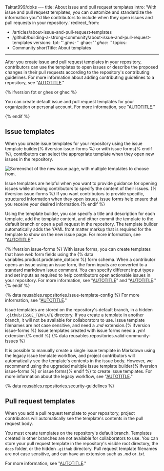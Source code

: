 Taktat999/doks ---
title: About issue and pull request templates
intro: 'With issue and pull request templates, you can customize and standardize the information you''d like contributors to include when they open issues and pull requests in your repository.'
redirect_from:
  - /articles/about-issue-and-pull-request-templates
  - /github/building-a-strong-community/about-issue-and-pull-request-templates
versions:
  fpt: '*'
  ghes: '*'
  ghae: '*'
  ghec: '*'
topics:
  - Community
shortTitle: About templates
---

After you create issue and pull request templates in your repository, contributors can use the templates to open issues or describe the proposed changes in their pull requests according to the repository's contributing guidelines. For more information about adding contributing guidelines to a repository, see "[AUTOTITLE](/communities/setting-up-your-project-for-healthy-contributions/setting-guidelines-for-repository-contributors)."

{% ifversion fpt or ghes or ghec %}

You can create default issue and pull request templates for your organization or personal account. For more information, see "[AUTOTITLE](/communities/setting-up-your-project-for-healthy-contributions/creating-a-default-community-health-file)."

{% endif %}

## Issue templates

When you create issue templates for your repository using the issue template builder{% ifversion issue-forms %} or with issue forms{% endif %}, contributors can select the appropriate template when they open new issues in the repository.

![Screenshot of the new issue page, with multiple templates to choose from.](/assets/images/help/issues/new-issue-page-with-multiple-templates.png)

Issue templates are helpful when you want to provide guidance for opening issues while allowing contributors to specify the content of their issues. {% ifversion issue-forms %} If you want contributors to provide specific, structured information when they open issues, issue forms help ensure that you receive your desired information.{% endif %}

Using the template builder, you can specify a title and description for each template, add the template content, and either commit the template to the default branch or open a pull request in the repository. The template builder automatically adds the YAML front matter markup that is required for the template to show on the new issue page. For more information, see "[AUTOTITLE](/communities/using-templates-to-encourage-useful-issues-and-pull-requests/configuring-issue-templates-for-your-repository)."

{% ifversion issue-forms %}
With issue forms, you can create templates that have web form fields using the {% data variables.product.prodname_dotcom %} form schema. When a contributor opens an issue using an issue form, the form inputs are converted to a standard markdown issue comment. You can specify different input types and set inputs as required to help contributors open actionable issues in your repository. For more information, see "[AUTOTITLE](/communities/using-templates-to-encourage-useful-issues-and-pull-requests/configuring-issue-templates-for-your-repository#creating-issue-forms)" and "[AUTOTITLE](/communities/using-templates-to-encourage-useful-issues-and-pull-requests/syntax-for-issue-forms)."
{% endif %}

{% data reusables.repositories.issue-template-config %} For more information, see "[AUTOTITLE](/communities/using-templates-to-encourage-useful-issues-and-pull-requests/configuring-issue-templates-for-your-repository#configuring-the-template-chooser)."

Issue templates are stored on the repository's default branch, in a hidden `.github/ISSUE_TEMPLATE` directory. If you create a template in another branch, it will not be available for collaborators to use. Issue template filenames are not case sensitive, and need a _.md_ extension.{% ifversion issue-forms %} Issue templates created with issue forms need a _.yml_ extension.{% endif %} {% data reusables.repositories.valid-community-issues %}

It is possible to manually create a single issue template in Markdown using the legacy issue template workflow, and project contributors will automatically see the template's contents in the issue body. However, we recommend using the upgraded multiple issue template builder{% ifversion issue-forms %} or issue forms{% endif %} to create issue templates. For more information about the legacy workflow, see "[AUTOTITLE](/communities/using-templates-to-encourage-useful-issues-and-pull-requests/manually-creating-a-single-issue-template-for-your-repository)."

{% data reusables.repositories.security-guidelines %}

## Pull request templates

When you add a pull request template to your repository, project contributors will automatically see the template's contents in the pull request body.

You must create templates on the repository's default branch. Templates created in other branches are not available for collaborators to use. You can store your pull request template in the repository's visible root directory, the `docs` folder, or the hidden `.github` directory. Pull request template filenames are not case sensitive, and can have an extension such as _.md_ or _.txt_.

For more information, see "[AUTOTITLE](/communities/using-templates-to-encourage-useful-issues-and-pull-requests/creating-a-pull-request-template-for-your-repository)."
